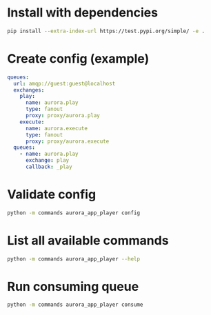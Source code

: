 # Install with dependencies

```bash
pip install --extra-index-url https://test.pypi.org/simple/ -e .
```

# Create config (example)

```yaml
queues:
  url: amqp://guest:guest@localhost
  exchanges:
    play:
      name: aurora.play
      type: fanout
      proxy: proxy/aurora.play
    execute:
      name: aurora.execute
      type: fanout
      proxy: proxy/aurora.execute
  queues:
    - name: aurora.play
      exchange: play
      callback: _play
```

# Validate config

```bash
python -m commands aurora_app_player config
```

# List all available commands

```bash
python -m commands aurora_app_player --help
```

# Run consuming queue

```bash
python -m commands aurora_app_player consume
```
